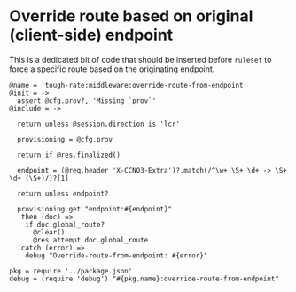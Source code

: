 Override route based on original (client-side) endpoint
=======================================================

This is a dedicated bit of code that should be inserted before `ruleset` to force a specific route based on the originating endpoint.

    @name = 'tough-rate:middleware:override-route-from-endpoint'
    @init = ->
      assert @cfg.prov?, 'Missing `prov`'
    @include = ->

      return unless @session.direction is 'lcr'

      provisioning = @cfg.prov

      return if @res.finalized()

      endpoint = (@req.header 'X-CCNQ3-Extra')?.match(/^\w+ \S+ \d+ -> \S+ \d+ (\S+)/)?[1]

      return unless endpoint?

      provisioning.get "endpoint:#{endpoint}"
      .then (doc) =>
        if doc.global_route?
          @clear()
          @res.attempt doc.global_route
      .catch (error) =>
        debug "Override-route-from-endpoint: #{error}"

    pkg = require '../package.json'
    debug = (require 'debug') "#{pkg.name}:override-route-from-endpoint"
